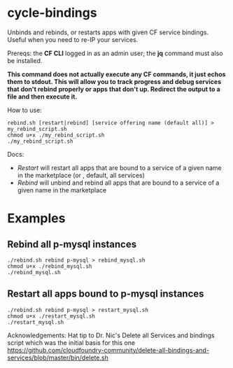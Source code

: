 # cycle-bindings
Unbinds and rebinds, or restarts apps with given CF service bindings.  Useful when you need to re-IP your services.

Prereqs:  the **CF CLI** logged in as an admin user; the **jq** command must also be installed.

**This command does not actually execute any CF commands, it just echos them to stdout.  This will allow you to track progress and debug services that don't rebind properly or apps that don't up.  Redirect the output to a file and then execute it.**

How to use:
```
rebind.sh [restart|rebind] [service offering name (default all)] > my_rebind_script.sh
chmod u+x ./my_rebind_script.sh
./my_rebind_script.sh
```
Docs:
- *Restart* will restart all apps that are bound to a service of a given name in the marketplace (or , default, all services)
- *Rebind* will unbind and rebind all apps that are bound to a service of a given name in the marketplace

# Examples

## Rebind all p-mysql instances
```
./rebind.sh rebind p-mysql > rebind_mysql.sh
chmod u+x ./rebind_mysql.sh 
./rebind_mysql.sh
```
## Restart all apps bound to p-mysql instances
```
./rebind.sh rebind p-mysql > restart_mysql.sh
chmod u+x ./restart_mysql.sh 
./restart_mysql.sh
```

Acknowledgements:  Hat tip to Dr. Nic's Delete all Services and bindings script which was the initial basis for this one https://github.com/cloudfoundry-community/delete-all-bindings-and-services/blob/master/bin/delete.sh
